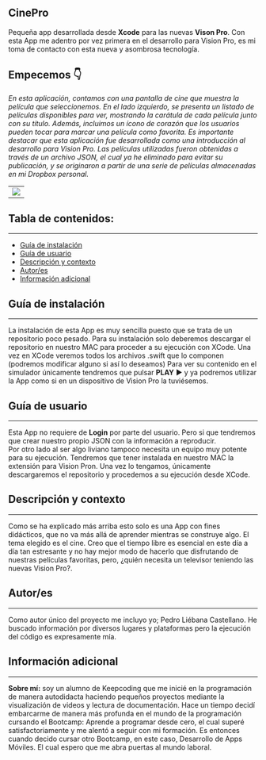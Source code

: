 ## CinePro
Pequeña app desarrollada desde **Xcode** para las nuevas **Vison Pro**.
Con esta App me adentro por vez primera en el desarrollo para Vision Pro, es mi toma de contacto con esta nueva y asombrosa tecnología.

## Empecemos 👇

*En esta aplicación, contamos con una pantalla de cine que muestra la película que seleccionemos. En el lado izquierdo, se presenta un listado de películas disponibles para ver, mostrando la carátula de cada película junto con su título. Además, incluimos un ícono de corazón que los usuarios pueden tocar para marcar una película como favorita. Es importante destacar que esta aplicación fue desarrollada como una introducción al desarrollo para Vision Pro. Las películas utilizadas fueron obtenidas a través de un archivo JSON, el cual ya he eliminado para evitar su publicación, y se originaron a partir de una serie de películas almacenadas en mi Dropbox personal.*

<table>
  <tr>
    <td><img src="https://github.com/Castellano46/Castellano46/blob/main/Imagenes%20readme/Vision.png" width=“500" /></td>
  
    
  </tr>
</table>


## Tabla de contenidos:
---

- [Guía de instalación](#guía-de-instalación)
- [Guía de usuario](#guía-de-usuario)
- [Descripción y contexto](#descripción-y-contexto)
- [Autor/es](#autores)
- [Información adicional](#información-adicional)

## Guía de instalación
---

La instalación de esta App es muy sencilla puesto que se trata de un repositorio poco pesado. 
Para su instalación solo deberemos descargar el repositorio en nuestro MAC para proceder a su ejecución con XCode.
Una vez en XCode veremos todos los archivos .swift que lo componen (podremos modificar alguno si así lo deseamos)
Para ver su contenido en el simulador únicamente tendremos que pulsar **PLAY** ▶️  y ya podremos utilizar la App como si en un dispositivo de Vision Pro la tuviésemos. 

## Guía de usuario
---
Esta App no requiere de **Login** por parte del usuario. Pero si que tendremos que crear nuestro propio JSON con la información a reproducir.  
Por otro lado al ser algo liviano tampoco necesita un equipo muy potente para su ejecución.
Tendremos que tener instalada en nuestro MAC la extensión para Vision Pron. Una vez lo tengamos, únicamente descargaremos el repositorio y procedemos a su ejecución desde XCode.

## Descripción y contexto
---
Como se ha explicado más arriba esto solo es una App con fines didácticos, que no va más allá  de aprender mientras se construye algo. 
El tema elegido es el cine. Creo que el tiempo libre es esencial en este día a día tan estresante y no hay mejor modo de hacerlo que disfrutando de nuestras películas favoritas, pero, ¿quién necesita un televisor teniendo las nuevas Vision Pro?.

## Autor/es
---
Como autor único del proyecto me incluyo yo; Pedro Liébana Castellano. He buscado información por diversos lugares y plataformas pero la ejecución del código es expresamente mía.

## Información adicional
---
**Sobre mí:**  soy un alumno de Keepcoding que me inicié en la programación de manera autodidacta haciendo pequeños proyectos mediante la visualización de videos y lectura de documentación.
Hace un tiempo decidí embarcarme de manera más profunda en el mundo de la programación cursando el Bootcamp: Aprende a programar desde cero, el cual superé satisfactoriamente y me alentó a seguir con mi formación. Es entonces cuando decido cursar otro Bootcamp, en este caso, Desarrollo de Apps Móviles. El cual espero que me abra puertas al mundo laboral. 

